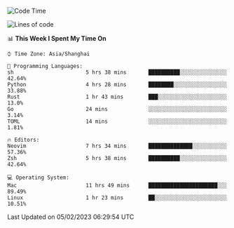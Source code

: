 <!--START_SECTION:waka-->
![Code Time](http://img.shields.io/badge/Code%20Time-1%2C128%20hrs%2019%20mins-blue)

![Lines of code](https://img.shields.io/badge/From%20Hello%20World%20I%27ve%20Written-24%20Thousand%20lines%20of%20code-blue)

📊 **This Week I Spent My Time On** 

```text
⌚︎ Time Zone: Asia/Shanghai

💬 Programming Languages: 
sh                       5 hrs 38 mins       ██████████░░░░░░░░░░░░░░░   42.64% 
Python                   4 hrs 28 mins       ████████░░░░░░░░░░░░░░░░░   33.88% 
Rust                     1 hr 43 mins        ███░░░░░░░░░░░░░░░░░░░░░░   13.0% 
Go                       24 mins             ░░░░░░░░░░░░░░░░░░░░░░░░░   3.14% 
TOML                     14 mins             ░░░░░░░░░░░░░░░░░░░░░░░░░   1.81%

🔥 Editors: 
Neovim                   7 hrs 34 mins       ██████████████░░░░░░░░░░░   57.36% 
Zsh                      5 hrs 38 mins       ██████████░░░░░░░░░░░░░░░   42.64%

💻 Operating System: 
Mac                      11 hrs 49 mins      ██████████████████████░░░   89.49% 
Linux                    1 hr 23 mins        ██░░░░░░░░░░░░░░░░░░░░░░░   10.51%

```


 Last Updated on 05/02/2023 06:29:54 UTC
<!--END_SECTION:waka-->
